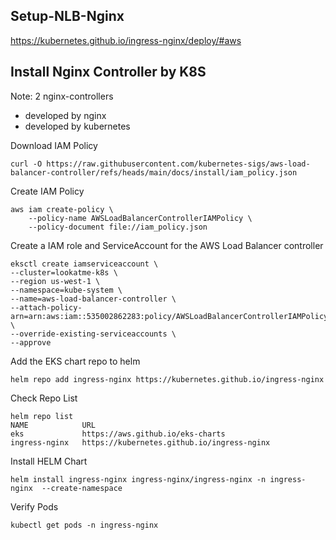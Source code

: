 ## Setup-NLB-Nginx
https://kubernetes.github.io/ingress-nginx/deploy/#aws

Install Nginx Controller by K8S
-------------------------------
Note: 2 nginx-controllers
- developed by nginx 
- developed by kubernetes

Download IAM Policy 
```
curl -O https://raw.githubusercontent.com/kubernetes-sigs/aws-load-balancer-controller/refs/heads/main/docs/install/iam_policy.json
```
Create IAM Policy 
```
aws iam create-policy \
    --policy-name AWSLoadBalancerControllerIAMPolicy \
    --policy-document file://iam_policy.json
```

Create a IAM role and ServiceAccount for the AWS Load Balancer controller
```
eksctl create iamserviceaccount \
--cluster=lookatme-k8s \
--region us-west-1 \
--namespace=kube-system \
--name=aws-load-balancer-controller \
--attach-policy-arn=arn:aws:iam::535002862283:policy/AWSLoadBalancerControllerIAMPolicy \
--override-existing-serviceaccounts \
--approve
```
Add the EKS chart repo to helm
```
helm repo add ingress-nginx https://kubernetes.github.io/ingress-nginx
```
Check Repo List
```
helm repo list
NAME         	URL                                       
eks          	https://aws.github.io/eks-charts          
ingress-nginx	https://kubernetes.github.io/ingress-nginx
```
Install HELM Chart
```
helm install ingress-nginx ingress-nginx/ingress-nginx -n ingress-nginx  --create-namespace
```

Verify Pods
```
kubectl get pods -n ingress-nginx
```